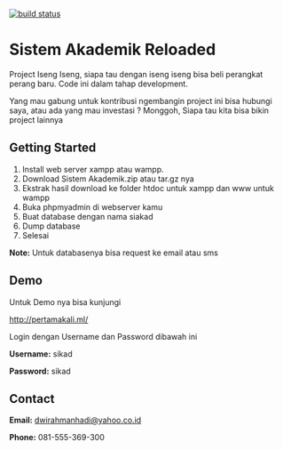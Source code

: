 [![build status](https://secure.travis-ci.org/twitter/typeahead.js.png?branch=master)](http://pertamakali.ml/)

Sistem Akademik Reloaded
========================

Project Iseng Iseng, siapa tau dengan iseng iseng bisa beli perangkat perang baru.
Code ini dalam tahap development.

Yang mau gabung untuk kontribusi ngembangin project ini bisa hubungi saya, atau ada yang mau investasi ?
Monggoh, Siapa tau kita bisa bikin project lainnya

Getting Started
---------------

1. Install web server xampp atau wampp.
2. Download Sistem Akademik.zip atau tar.gz nya
3. Ekstrak hasil download ke folder htdoc untuk xampp dan www untuk wampp
4. Buka phpmyadmin di webserver kamu
5. Buat database dengan nama siakad
6. Dump database
7. Selesai

**Note:** Untuk databasenya bisa request ke email atau sms 

Demo
----
Untuk Demo nya bisa kunjungi

http://pertamakali.ml/

Login dengan Username dan Password dibawah ini

**Username:** sikad

**Password:** sikad

Contact
-------

**Email:** dwirahmanhadi@yahoo.co.id

**Phone:** 081-555-369-300


